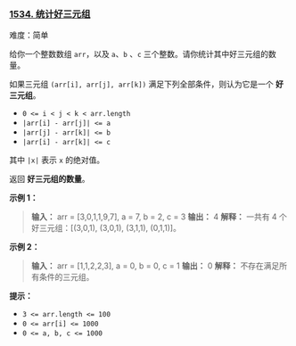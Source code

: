 ### [1534\. 统计好三元组](https://leetcode.cn/problems/count-good-triplets/)

难度：简单

给你一个整数数组 `arr`，以及 `a`、`b` 、`c` 三个整数。请你统计其中好三元组的数量。

如果三元组 `(arr[i], arr[j], arr[k])` 满足下列全部条件，则认为它是一个 **好三元组**。

- `0 <= i < j < k < arr.length`
- `|arr[i] - arr[j]| <= a`
- `|arr[j] - arr[k]| <= b`
- `|arr[i] - arr[k]| <= c`

其中 `|x|` 表示 `x` 的绝对值。

返回 **好三元组的数量**。

**示例 1：**

> **输入：** arr = [3,0,1,1,9,7], a = 7, b = 2, c = 3
> **输出：** 4
> **解释：** 一共有 4 个好三元组：[(3,0,1), (3,0,1), (3,1,1), (0,1,1)]。

**示例 2：**

> **输入：** arr = [1,1,2,2,3], a = 0, b = 0, c = 1
> **输出：** 0
> **解释：** 不存在满足所有条件的三元组。

**提示：**

- `3 <= arr.length <= 100`
- `0 <= arr[i] <= 1000`
- `0 <= a, b, c <= 1000`
